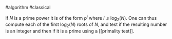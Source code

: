 #algorithm #classical 

If $N$ is a prime power it is of the form $p^i$ where $i\leq \log_2(N)$. One can thus compute each of the first $\log_2(N)$ roots of $N$, and test if the resulting number is an integer and then if it is a prime using a [[primality test]].